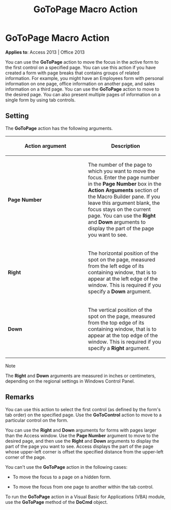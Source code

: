 ﻿---
title: GoToPage Macro Action
TOCTitle: GoToPage Macro Action
ms:assetid: 611aadff-83b7-e74d-4093-93fb5ce6e3ab
ms:mtpsurl: https://msdn.microsoft.com/en-us/library/Ff194858(v=office.15)
ms:contentKeyID: 48545199
ms.date: 09/18/2015
mtps_version: v=office.15
f1_keywords:
- vbaac10.chm129285
f1_categories:
- Office.Version=v15
---

# GoToPage Macro Action


**Applies to**: Access 2013 | Office 2013

You can use the **GoToPage** action to move the focus in the active form to the first control on a specified page. You can use this action if you have created a form with page breaks that contains groups of related information. For example, you might have an Employees form with personal information on one page, office information on another page, and sales information on a third page. You can use the **GoToPage** action to move to the desired page. You can also present multiple pages of information on a single form by using tab controls.

## Setting

The **GoToPage** action has the following arguments.

<table>
<colgroup>
<col style="width: 50%" />
<col style="width: 50%" />
</colgroup>
<thead>
<tr class="header">
<th><p>Action argument</p></th>
<th><p>Description</p></th>
</tr>
</thead>
<tbody>
<tr class="odd">
<td><p><strong>Page Number</strong></p></td>
<td><p>The number of the page to which you want to move the focus. Enter the page number in the <strong>Page Number</strong> box in the <strong>Action Arguments</strong> section of the Macro Builder pane. If you leave this argument blank, the focus stays on the current page. You can use the <strong>Right</strong> and <strong>Down</strong> arguments to display the part of the page you want to see.</p></td>
</tr>
<tr class="even">
<td><p><strong>Right</strong></p></td>
<td><p>The horizontal position of the spot on the page, measured from the left edge of its containing window, that is to appear at the left edge of the window. This is required if you specify a <strong>Down</strong> argument.</p></td>
</tr>
<tr class="odd">
<td><p><strong>Down</strong></p></td>
<td><p>The vertical position of the spot on the page, measured from the top edge of its containing window, that is to appear at the top edge of the window. This is required if you specify a <strong>Right</strong> argument.</p></td>
</tr>
</tbody>
</table>



> [!NOTE]
> <P>The <STRONG>Right</STRONG> and <STRONG>Down</STRONG> arguments are measured in inches or centimeters, depending on the regional settings in Windows Control Panel.</P>



## Remarks

You can use this action to select the first control (as defined by the form's tab order) on the specified page. Use the **GoToControl** action to move to a particular control on the form.

You can use the **Right** and **Down** arguments for forms with pages larger than the Access window. Use the **Page Number** argument to move to the desired page, and then use the **Right** and **Down** arguments to display the part of the page you want to see. Access displays the part of the page whose upper-left corner is offset the specified distance from the upper-left corner of the page.

You can't use the **GoToPage** action in the following cases:

  - To move the focus to a page on a hidden form.

  - To move the focus from one page to another within the tab control.

To run the **GoToPage** action in a Visual Basic for Applications (VBA) module, use the **GoToPage** method of the **DoCmd** object.

